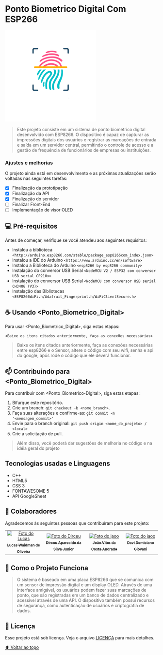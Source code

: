 # Ponto Biometrico Digital Com ESP266


<img src="https://github.com/oliveeiralucas/PontoBiometrico/blob/main/favicon.png" weight="300px" height="300px" display="block" margin= "auto">

> Este projeto consiste em um sistema de ponto biométrico digital desenvolvido com ESP8266. O dispositivo é capaz de capturar as impressões digitais dos usuários e registrar as marcações de entrada e saída em um servidor central, permitindo o controle de acesso e a gestão de frequência de funcionários de empresas ou instituições.

### Ajustes e melhorias

O projeto ainda está em desenvolvimento e as próximas atualizações serão voltadas nas seguintes tarefas:

- [x] Finalização da prototipação
- [x] Finalização da API
- [x] Finalização do servidor
- [ ] Finalizar Front-End
- [ ] Implementação de visor OLED

## 💻 Pré-requisitos

Antes de começar, verifique se você atendeu aos seguintes requisitos:

* Instalou a biblioteca `<http://arduino.esp8266.com/stable/package_esp8266com_index.json>`
* Instalou a IDE do Arduino `<https://www.arduino.cc/en/software>`
* Instalou a Biblioteca do Arduino `<esp8266 by esp8266 community>`
* Instalação do conversor USB Serial `<NodeMCU V2 / ESP32 com conversor USB serial CP210x>`
* Instalação do conversor USB Serial `<NodeMCU com conversor USB serial CH340G (V3)>`
* Instalação das Bibliotecas `<ESP8266WiFi.h/Adafruit_Fingerprint.h/WiFiClientSecure.h>`


## ☕ Usando <Ponto_Biometrico_Digital>

Para usar <Ponto_Biometrico_Digital>, siga estas etapas:

```
<Baixe os itens citados anteriormente, faça as conexões necessárias>
```
> Baixe os itens citados anteriormente, faça as conexões necessárias entre esp8266 e o Sensor, altere o código com seu wifi, senha e api do google, após rode o código que ele deverá funcionar.

## 📫 Contribuindo para <Ponto_Biometrico_Digital>

Para contribuir com <Ponto_Biometrico-Digital>, siga estas etapas:

1. Bifurque este repositório.
2. Crie um branch: `git checkout -b <nome_branch>`.
3. Faça suas alterações e confirme-as: `git commit -m '<mensagem_commit>'`
4. Envie para o branch original: `git push origin <nome_do_projeto> / <local>`
5. Crie a solicitação de pull.

> Além disso, você poderá dar sugestões de melhoria no código e na idéia geral do projeto

## Tecnologias usadas e Linguagens
* C++
* HTML5
* CSS 3
* FONTAWESOME 5
* API GoogleSheet


## 🤝 Colaboradores

Agradecemos às seguintes pessoas que contribuíram para este projeto:

<table>
  <tr>
    <td align="center">
      <a href="#">
        <img src="https://avatars.githubusercontent.com/u/124714081?v=4" width="100px;" alt="Foto do Lucas"/><br>
        <sub>
          <b>Lucas Waidman de Oliveira </b>
        </sub>
      </a>
    </td>
    <td align="center">
      <a href="#">
        <img src="https://media.licdn.com/dms/image/D4D03AQErt-4KkQTIAQ/profile-displayphoto-shrink_800_800/0/1677337899985?e=2147483647&v=beta&t=a2HP0rKSQy1L6XxQDuIKGiDVUQJ5l1lXWHlB2bhxPa8" width="100px;" alt="Foto do Dirceu"/><br>
        <sub>
          <b>Dirceu Aparecido da Silva Junior </b>
        </sub>
      </a>
    </td>
    <td align="center">
      <a href="#">
        <img src="https://avatars.githubusercontent.com/u/54957276?v=4" width="100px;" alt="Foto do jaoo"/><br>
        <sub>
          <b>João Vitor da Costa Andrade</b>
        </sub>
      </a>
    </td>
    <td align="center">
      <a href="#">
        <img src="https://instagram.fldb3-1.fna.fbcdn.net/v/t51.2885-19/306032424_186369877177276_4312125635918152468_n.jpg?stp=dst-jpg_s150x150&_nc_ht=instagram.fldb3-1.fna.fbcdn.net&_nc_cat=104&_nc_ohc=LpaeTo1XVgwAX9ao4JB&edm=AOQ1c0wBAAAA&ccb=7-5&oh=00_AfDdPfXH2fxCz1mnpHga1iECRB5kXG1jGxbjcoSroTEh6A&oe=6409068C&_nc_sid=8fd12b" width="100px;" alt="Foto do jaoo"/><br>
        <sub>
          <b>Davi Demiciano Giovani</b>
        </sub>
      </a>
    </td>
  </tr>
</table>


## 🔎 Como o Projeto Funciona 
> O sistema é baseado em uma placa ESP8266 que se comunica com um sensor de impressão digital e um display OLED. Através de uma interface amigável, os usuários podem fazer suas marcações de ponto, que são registradas em um banco de dados centralizado e acessível através de uma API. O dispositivo também possui recursos de segurança, como autenticação de usuários e criptografia de dados.

## 📝 Licença

Esse projeto está sob licença. Veja o arquivo [LICENÇA](LICENSE.md) para mais detalhes.

[⬆ Voltar ao topo](#nome-do-projeto)<br>

